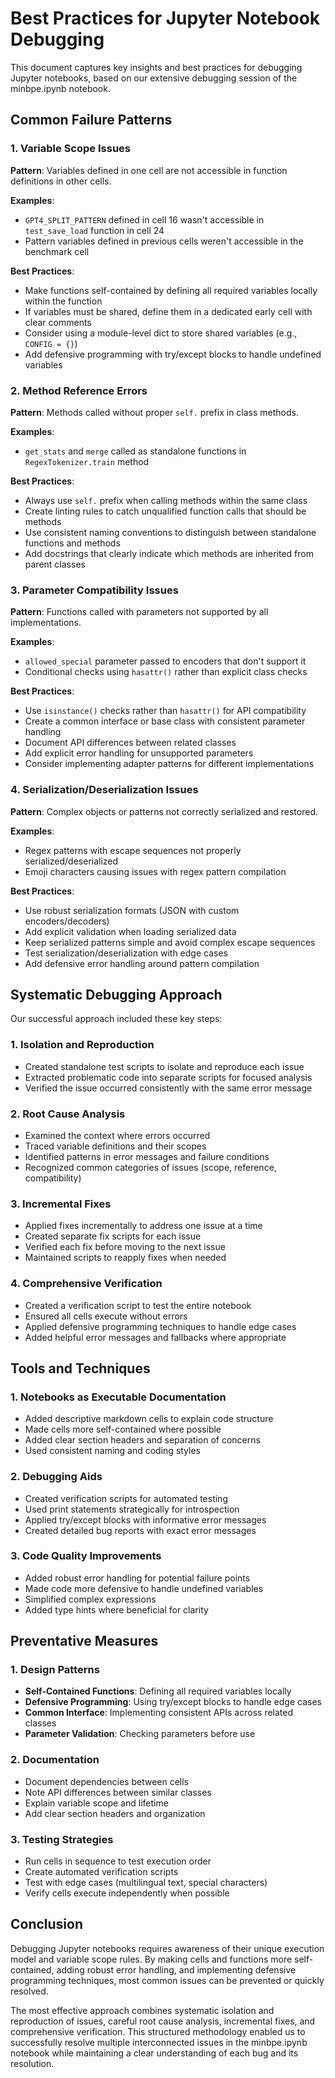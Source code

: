 # Best Practices for Jupyter Notebook Debugging

This document captures key insights and best practices for debugging Jupyter notebooks, based on our extensive debugging session of the minbpe.ipynb notebook.

## Common Failure Patterns

### 1. Variable Scope Issues

**Pattern**: Variables defined in one cell are not accessible in function definitions in other cells.

**Examples**:
- `GPT4_SPLIT_PATTERN` defined in cell 16 wasn't accessible in `test_save_load` function in cell 24
- Pattern variables defined in previous cells weren't accessible in the benchmark cell

**Best Practices**:
- Make functions self-contained by defining all required variables locally within the function
- If variables must be shared, define them in a dedicated early cell with clear comments
- Consider using a module-level dict to store shared variables (e.g., `CONFIG = {}`)
- Add defensive programming with try/except blocks to handle undefined variables

### 2. Method Reference Errors

**Pattern**: Methods called without proper `self.` prefix in class methods.

**Examples**:
- `get_stats` and `merge` called as standalone functions in `RegexTokenizer.train` method

**Best Practices**:
- Always use `self.` prefix when calling methods within the same class
- Create linting rules to catch unqualified function calls that should be methods
- Use consistent naming conventions to distinguish between standalone functions and methods
- Add docstrings that clearly indicate which methods are inherited from parent classes

### 3. Parameter Compatibility Issues

**Pattern**: Functions called with parameters not supported by all implementations.

**Examples**:
- `allowed_special` parameter passed to encoders that don't support it
- Conditional checks using `hasattr()` rather than explicit class checks

**Best Practices**:
- Use `isinstance()` checks rather than `hasattr()` for API compatibility
- Create a common interface or base class with consistent parameter handling
- Document API differences between related classes
- Add explicit error handling for unsupported parameters
- Consider implementing adapter patterns for different implementations

### 4. Serialization/Deserialization Issues

**Pattern**: Complex objects or patterns not correctly serialized and restored.

**Examples**:
- Regex patterns with escape sequences not properly serialized/deserialized
- Emoji characters causing issues with regex pattern compilation

**Best Practices**:
- Use robust serialization formats (JSON with custom encoders/decoders)
- Add explicit validation when loading serialized data
- Keep serialized patterns simple and avoid complex escape sequences
- Test serialization/deserialization with edge cases
- Add defensive error handling around pattern compilation

## Systematic Debugging Approach

Our successful approach included these key steps:

### 1. Isolation and Reproduction

- Created standalone test scripts to isolate and reproduce each issue
- Extracted problematic code into separate scripts for focused analysis
- Verified the issue occurred consistently with the same error message

### 2. Root Cause Analysis

- Examined the context where errors occurred
- Traced variable definitions and their scopes
- Identified patterns in error messages and failure conditions
- Recognized common categories of issues (scope, reference, compatibility)

### 3. Incremental Fixes

- Applied fixes incrementally to address one issue at a time
- Created separate fix scripts for each issue
- Verified each fix before moving to the next issue
- Maintained scripts to reapply fixes when needed

### 4. Comprehensive Verification

- Created a verification script to test the entire notebook
- Ensured all cells execute without errors
- Applied defensive programming techniques to handle edge cases
- Added helpful error messages and fallbacks where appropriate

## Tools and Techniques

### 1. Notebooks as Executable Documentation

- Added descriptive markdown cells to explain code structure
- Made cells more self-contained where possible
- Added clear section headers and separation of concerns
- Used consistent naming and coding styles

### 2. Debugging Aids

- Created verification scripts for automated testing
- Used print statements strategically for introspection
- Applied try/except blocks with informative error messages
- Created detailed bug reports with exact error messages

### 3. Code Quality Improvements

- Added robust error handling for potential failure points
- Made code more defensive to handle undefined variables
- Simplified complex expressions
- Added type hints where beneficial for clarity

## Preventative Measures

### 1. Design Patterns

- **Self-Contained Functions**: Defining all required variables locally
- **Defensive Programming**: Using try/except blocks to handle edge cases
- **Common Interface**: Implementing consistent APIs across related classes
- **Parameter Validation**: Checking parameters before use

### 2. Documentation

- Document dependencies between cells
- Note API differences between similar classes
- Explain variable scope and lifetime
- Add clear section headers and organization

### 3. Testing Strategies

- Run cells in sequence to test execution order
- Create automated verification scripts
- Test with edge cases (multilingual text, special characters)
- Verify cells execute independently when possible

## Conclusion

Debugging Jupyter notebooks requires awareness of their unique execution model and variable scope rules. By making cells and functions more self-contained, adding robust error handling, and implementing defensive programming techniques, most common issues can be prevented or quickly resolved.

The most effective approach combines systematic isolation and reproduction of issues, careful root cause analysis, incremental fixes, and comprehensive verification. This structured methodology enabled us to successfully resolve multiple interconnected issues in the minbpe.ipynb notebook while maintaining a clear understanding of each bug and its resolution.
